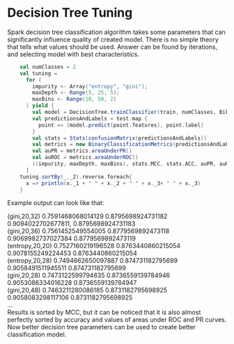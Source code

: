 # Decision Tree Tuning 

Spark decision tree classification algorithm takes some parameters that can significantly influence quality of created model. 
There is no simple theory that tells what values should be used. Answer can be found by iterations, and selecting model with best characteristics. 
```scala
    val numClasses = 2
    val tuning =
      for (
        impurity <- Array("entropy", "gini");
        maxDepth <- Range(5, 25, 5);
        maxBins <- Range(10, 50, 2)
      ) yield {
        val model = DecisionTree.trainClassifier(train, numClasses, BikeBuyerModel.categoricalFeaturesInfo(), impurity, maxDepth, maxBins)
        val predictionsAndLabels = test.map {
          point => (model.predict(point.features), point.label)
        }
        val stats = Stats(confusionMatrix(predictionsAndLabels))
        val metrics = new BinaryClassificationMetrics(predictionsAndLabels)
        val auPR = metrics.areaUnderPR()
        val auROC = metrics.areaUnderROC()        
        ((impurity, maxDepth, maxBins), stats.MCC, stats.ACC, auPR, auROC)
      }
    tuning.sortBy(_._2).reverse.foreach{
      x => println(x._1 + " " + x._2 + " " + x._3+ " " + x._3)
    }
```
Example output can look like that:
<br>
<div class = "console">
(gini,20,32) 0.7591468068014129 0.8795698924731182 0.9094022702677811, 0.8795698924731183
<br>
(gini,20,36) 0.7561452549554005 0.8779569892473118 0.9069982737027384 0.8779569892473119
<br>
(entropy,20,20) 0.7527160219196528 0.8763440860215054 0.9078155249224453 0.8763440860215054
<br>
(entropy,20,28) 0.7494662650097887 0.874731182795699 0.9058491511945511 0.874731182795699
<br>
(gini,20,28) 0.7473122599794635 0.8736559139784946 0.9053086334016228 0.8736559139784947
<br>
(gini,20,48) 0.7463211280086185 0.8731182795698925 0.9058083298117106 0.8731182795698925
<br>…
</div>
Results is sorted by MCC, but it can be noticed that it is also almost perfectly sorted by accuracy and values of areas under ROC and PR curves. Now better decision tree parameters can be used to create better classification model.
